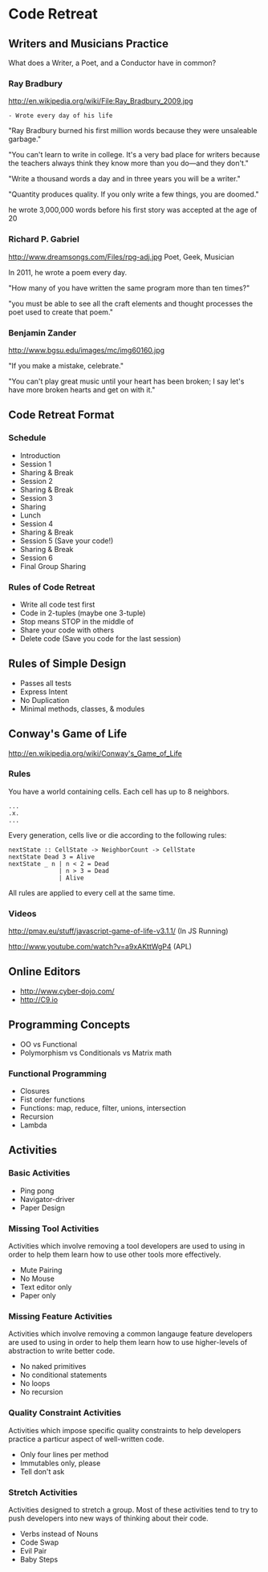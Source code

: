 Code Retreat
============

Writers and Musicians Practice
------------------------------

What does a Writer, a Poet, and a Conductor have in common?

### Ray Bradbury
http://en.wikipedia.org/wiki/File:Ray_Bradbury_2009.jpg

    - Wrote every day of his life

"Ray Bradbury burned his first million words because they were unsaleable garbage."

"You can't learn to write in college. It's a very bad place for writers because the teachers always think they know more than you do—and they don't."

"Write a thousand words a day and in three years you will be a writer."

"Quantity produces quality. If you only write a few things, you are doomed."


he wrote 3,000,000 words before his first story was accepted at the age of 20


### Richard P. Gabriel
http://www.dreamsongs.com/Files/rpg-adj.jpg
Poet, Geek, Musician

In 2011, he wrote a poem every day.

"How many of you have written the same program more than ten times?"

"you must be able to see all the craft elements and thought processes the poet used to create that poem."

### Benjamin Zander
http://www.bgsu.edu/images/mc/img60160.jpg

"If you make a mistake, celebrate."

"You can't play great music until your heart has been broken; I say let's have more broken hearts and get on with it."


Code Retreat Format
---------------------

### Schedule
- Introduction
- Session 1
- Sharing & Break
- Session 2
- Sharing & Break
- Session 3
- Sharing
- Lunch
- Session 4
- Sharing & Break
- Session 5 (Save your code!)
- Sharing & Break
- Session 6
- Final Group Sharing

### Rules of Code Retreat
- Write all code test first
- Code in 2-tuples (maybe one 3-tuple)
- Stop means STOP in the middle of
- Share your code with others
- Delete code (Save you code for the last session)


Rules of Simple Design
----------------------
- Passes all tests
- Express Intent
- No Duplication
- Minimal methods, classes, & modules

Conway's Game of Life
---------------------
http://en.wikipedia.org/wiki/Conway's_Game_of_Life

### Rules
You have a world containing cells. Each cell has up to 8 neighbors.
```
...
.x.
...
```

Every generation, cells live or die according to the following rules:

```Haskel
nextState :: CellState -> NeighborCount -> CellState
nextState Dead 3 = Alive
nextState _ n | n < 2 = Dead
              | n > 3 = Dead
              | Alive
```

All rules are applied to every cell at the same time.

### Videos

http://pmav.eu/stuff/javascript-game-of-life-v3.1.1/ (In JS Running)

http://www.youtube.com/watch?v=a9xAKttWgP4 (APL)


Online Editors
--------------

- http://www.cyber-dojo.com/
- http://C9.io

Programming Concepts
--------------------------------
- OO vs Functional
- Polymorphism vs Conditionals vs Matrix math

### Functional Programming
- Closures
- Fist order functions
- Functions: map, reduce, filter, unions, intersection
- Recursion
- Lambda

Activities
----------

### Basic Activities

- Ping pong
- Navigator-driver
- Paper Design

### Missing Tool Activities

Activities which involve removing a tool developers are used to using in order to help them learn how to use other tools more effectively.

- Mute Pairing
- No Mouse
- Text editor only
- Paper only

### Missing Feature Activities

Activities which involve removing a common langauge feature developers are used to using in order to help them learn how to use higher-levels of abstraction to write better code.

- No naked primitives
- No conditional statements
- No loops
- No recursion

### Quality Constraint Activities

Activities which impose specific quality constraints to help developers practice a particur aspect of well-written code.

- Only four lines per method
- Immutables only, please
- Tell don't ask

### Stretch Activities

Activities designed to stretch a group. Most of these activities tend to try to push developers into new ways of thinking about their code.

- Verbs instead of Nouns
- Code Swap
- Evil Pair
- Baby Steps

